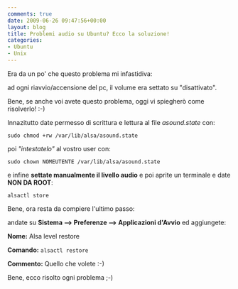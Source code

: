 ```yaml
---
comments: true
date: 2009-06-26 09:47:56+00:00
layout: blog
title: Problemi audio su Ubuntu? Ecco la soluzione!
categories:
- Ubuntu
- Unix
---
```


Era da un po' che questo problema mi infastidiva:

ad ogni riavvio/accensione del pc, il volume era settato su "disattivato".

Bene, se anche voi avete questo problema, oggi vi spiegherò come risolverlo! :-)

Innazitutto date permesso di scrittura e lettura al file _asound.state_ con:


`sudo chmod +rw /var/lib/alsa/asound.state`



poi _"intestatelo"_ al vostro user con:


`sudo chown NOMEUTENTE /var/lib/alsa/asound.state`



e infine **settate manualmente il livello audio** e poi aprite un terminale e date **NON DA ROOT**:


`alsactl store`



Bene, ora resta da compiere l'ultimo passo:

andate su **Sistema --> Preferenze --> Applicazioni d'Avvio** ed aggiungete:


**Nome:** Alsa level restore




**Comando:** `alsactl restore`




**Commento:** Quello che volete :-)



Bene, ecco risolto ogni problema ;-)
